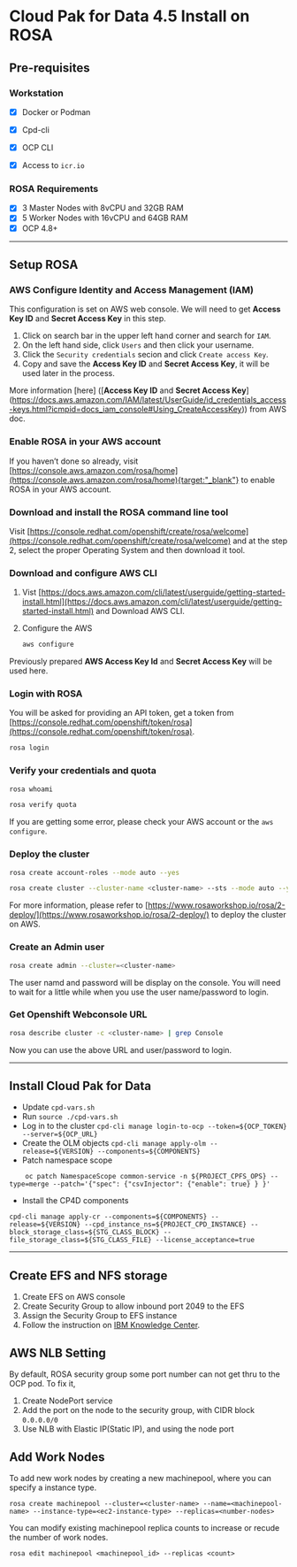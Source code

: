 # Cloud Pak for Data 4.5 Install on ROSA

## Pre-requisites
### Workstation
- [x] Docker or Podman
- [x] Cpd-cli 
- [x] OCP CLI
- [x] Access to `icr.io`


### ROSA Requirements
- [x] 3 Master Nodes with 8vCPU and 32GB RAM
- [x] 5 Worker Nodes with 16vCPU and 64GB RAM
- [x] OCP 4.8+

---

## Setup ROSA

### AWS Configure Identity and Access Management (IAM) 
This configuration is set on AWS web console. We will need to get **Access Key ID** and **Secret Access Key** in this step.

1. Click on search bar in the upper left hand corner and search for `IAM`.
2. On the left hand side, click `Users` and then click your username.
3. Click the `Security credentials` secion and click `Create access Key`.
4. Copy and save the **Access Key ID** and **Secret Access Key**, it will be used later in the process.

More information [here] ([**Access Key ID** and **Secret Access Key**] (https://docs.aws.amazon.com/IAM/latest/UserGuide/id_credentials_access-keys.html?icmpid=docs_iam_console#Using_CreateAccessKey)) from AWS doc.


### Enable ROSA in your AWS account
If you haven’t done so already, visit [https://console.aws.amazon.com/rosa/home](https://console.aws.amazon.com/rosa/home){target:"_blank"}  to enable ROSA in your AWS account. 

### Download and install the ROSA command line tool
Visit [https://console.redhat.com/openshift/create/rosa/welcome](https://console.redhat.com/openshift/create/rosa/welcome) and at the step 2, select the proper Operating System and then download it tool. 

### Download and configure AWS CLI

1. Vist [https://docs.aws.amazon.com/cli/latest/userguide/getting-started-install.html](https://docs.aws.amazon.com/cli/latest/userguide/getting-started-install.html) and Download AWS CLI.

2. Configure the AWS
    ```sh
    aws configure
    ```

    
Previously prepared **AWS Access Key Id** and **Secret Access Key** will be used here.

### Login with ROSA
   
You will be asked for providing an API token, get a token from [https://console.redhat.com/openshift/token/rosa](https://console.redhat.com/openshift/token/rosa).
```sh
rosa login
```

### Verify your credentials and quota
```sh
rosa whoami
```
```sh
rosa verify quota
```

If you are getting some error, please check your AWS account or the `aws configure`.    

### Deploy the cluster
```sh
rosa create account-roles --mode auto --yes
```
```sh
rosa create cluster --cluster-name <cluster-name> --sts --mode auto --yes
```
For more information, please refer to [https://www.rosaworkshop.io/rosa/2-deploy/](https://www.rosaworkshop.io/rosa/2-deploy/) to deploy the cluster on AWS.

### Create an Admin user

```sh
rosa create admin --cluster=<cluster-name>
```

The user namd and password will be display on the console.
You will need to wait for a little while when you use the user name/password to login.


### Get Openshift Webconsole URL
```sh
rosa describe cluster -c <cluster-name> | grep Console
```

Now you can use the above URL and user/password to login.

---

## Install Cloud Pak for Data
- Update `cpd-vars.sh`
- Run `source ./cpd-vars.sh`
- Log in to the cluster `cpd-cli manage login-to-ocp --token=${OCP_TOKEN}  --server=${OCP_URL}`
- Create the OLM objects `cpd-cli manage apply-olm --release=${VERSION} --components=${COMPONENTS}`
- Patch namespace scope
```
    oc patch NamespaceScope common-service -n ${PROJECT_CPFS_OPS} --type=merge --patch='{"spec": {"csvInjector": {"enable": true} } }'
```
- Install the CP4D components
```
cpd-cli manage apply-cr --components=${COMPONENTS} --release=${VERSION} --cpd_instance_ns=${PROJECT_CPD_INSTANCE} --block_storage_class=${STG_CLASS_BLOCK} --file_storage_class=${STG_CLASS_FILE} --license_acceptance=true
```

---

## Create EFS and NFS storage
1. Create EFS on AWS console
2. Create Security Group to allow inbound port 2049 to the EFS
3. Assign the Security Group to EFS instance
4. Follow the instruction on [IBM Knowledge Center](https://www.ibm.com/docs/en/cloud-paks/cp-data/4.5.x?topic=storage-setting-up-amazon-elastic-file-system).


## AWS NLB Setting
By default, ROSA security group some port number can not get thru to the OCP pod.
To fix it,
1. Create NodePort service
2. Add the port on the node to the security group, with CIDR block `0.0.0.0/0`
3. Use NLB with Elastic IP(Static IP), and using the node port

## Add Work Nodes
To add new work nodes by creating a new machinepool, where you can specify a instance type. 
```
rosa create machinepool --cluster=<cluster-name> --name=<machinepool-name> --instance-type=<ec2-instance-type> --replicas=<number-nodes>
```

You can modify existing machinepool replica counts to increase or recude the number of work nodes.
```
rosa edit machinepool <machinepool_id> --replicas <count>
```
